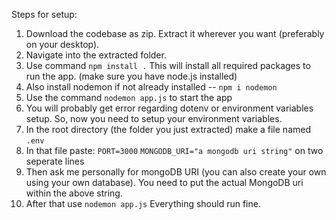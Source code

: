 Steps for setup:
1) Download the codebase as zip. Extract it wherever you want (preferably on your desktop).
2) Navigate into the extracted folder.
3) Use command `npm install .` This will install all required packages to run the app. (make sure you have node.js installed)
4) Also install nodemon if not already installed -- `npm i nodemon`
5) Use the command `nodemon app.js` to start the app
6) You will probably get error regarding dotenv or environment variables setup. So, now you need to setup your environment variables.
7) In the root directory (the folder you just extracted) make a file named `.env`
8) In that file paste:
`PORT=3000`
`MONGODB_URI="a mongodb uri string"` on two seperate lines
10) Then ask me personally for mongoDB URI (you can also create your own using your own database). You need to put the actual MongoDB uri within the above string.
11) After that use `nodemon app.js` Everything should run fine.
